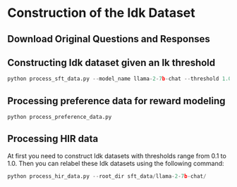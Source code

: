 # Construction of the Idk Dataset
## Download Original Questions and Responses

## Constructing Idk dataset given an Ik threshold
```python
python process_sft_data.py --model_name llama-2-7b-chat --threshold 1.0
```

## Processing preference data for reward modeling
```python
python process_preference_data.py
```

## Processing HIR data
At first you need to construct Idk datasets with thresholds range from 0.1 to 1.0. Then you can relabel these Idk datasets using the following command:
```python
python process_hir_data.py --root_dir sft_data/llama-2-7b-chat/
```